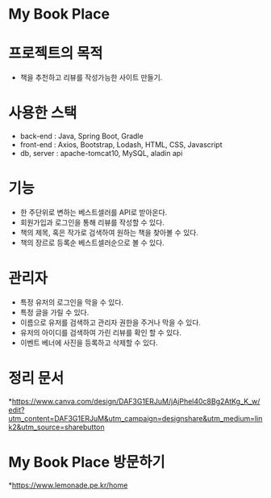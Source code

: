 # My Book Place

# 프로젝트의 목적
 * 책을 추천하고 리뷰를 작성가능한 사이트 만들기.

# 사용한 스택
 * back-end : Java, Spring Boot, Gradle
 * front-end : Axios, Bootstrap, Lodash, HTML, CSS, Javascript
 * db, server :  apache-tomcat10, MySQL, aladin api 

# 기능
 * 한 주단위로 변하는 베스트셀러를 API로 받아온다.
 * 회원가입과 로그인을 통해 리뷰를 작성할 수 있다.
 * 책의 제목, 혹은 작가로 검색하여 원하는 책을 찾아볼 수 있다.
 * 책의 장르로 등록순 베스트셀러순으로 볼 수 있다.

# 관리자
 * 특정 유저의 로그인을 막을 수 있다.
 * 특정 글을 가릴 수 있다.
 * 이름으로 유저를 검색하고 관리자 권한을 주거나 막을 수 있다.
 * 유저의 아이디를 검색하여 가린 리뷰를 확인 할 수 있다.
 * 이벤트 베너에 사진을 등록하고 삭제할 수 있다.

# 정리 문서
 *https://www.canva.com/design/DAF3G1ERJuM/jAjPhel40c8Bg2AtKg_K_w/edit?utm_content=DAF3G1ERJuM&utm_campaign=designshare&utm_medium=link2&utm_source=sharebutton

# My Book Place 방문하기
 *https://www.lemonade.pe.kr/home
